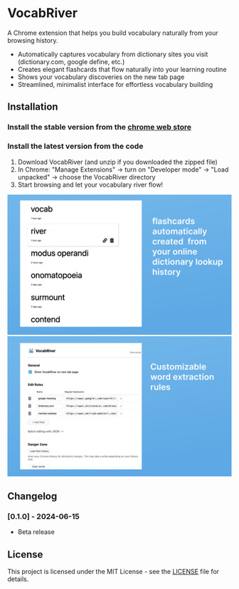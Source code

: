 # VocabRiver

A Chrome extension that helps you build vocabulary naturally from your browsing history.

* Automatically captures vocabulary from dictionary sites you visit (dictionary.com, google define, etc.)
* Creates elegant flashcards that flow naturally into your learning routine
* Shows your vocabulary discoveries on the new tab page
* Streamlined, minimalist interface for effortless vocabulary building

## Installation
### Install the stable version from the [chrome web store](https://chromewebstore.google.com/detail/vocabriver/iiahnbiaogfbmjjfchcpbalkkabhphll)

### Install the latest version from the code
1. Download VocabRiver (and unzip if you downloaded the zipped file)
2. In Chrome: "Manage Extensions" → turn on "Developer mode" → "Load unpacked" → choose the VocabRiver directory
3. Start browsing and let your vocabulary river flow!

![Screenshot1](screenshots/screenshot1.png)
![Screenshot2](screenshots/screenshot2.png)

## Changelog

### [0.1.0] - 2024-06-15
- Beta release

## License

This project is licensed under the MIT License - see the [LICENSE](LICENSE) file for details.